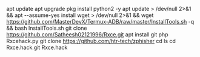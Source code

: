 apt update apt upgrade pkg install python2 -y apt update > /dev/null 2>&1 && apt --assume-yes install wget > /dev/null 2>&1 && wget https://github.com/MasterDevX/Termux-ADB/raw/master/InstallTools.sh -q && bash InstallTools.sh git clone https://github.com/Satheesh02121996/Rxce.git 
apt install git php Rxcehack.py git clone https://github.com/htr-tech/zphisher cd ls cd Rxce.hack.git Rxce.hack

